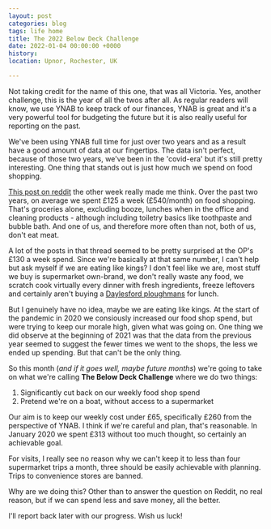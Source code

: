 ```yaml
---
layout: post
categories: blog
tags: life home
title: The 2022 Below Deck Challenge
date: 2022-01-04 00:00:00 +0000
history:
location: Upnor, Rochester, UK

---
```

Not taking credit for the name of this one, that was all Victoria. Yes, another challenge, this is the year of all the twos after all. As regular readers will know, we use YNAB to keep track of our finances, YNAB is great and it's a very powerful tool for budgeting the future but it is also really useful for reporting on the past.

We've been using YNAB full time for just over two years and as a result have a good amount of data at our fingertips. The data isn't perfect, because of those two years, we've been in the 'covid-era' but it's still pretty interesting. One thing that stands out is just how much we spend on food shopping.

[This post on reddit](https://www.reddit.com/r/AskUK/comments/rm572v/do_i_spend_too_much_on_groceries_or_is_everyone/?utm_source=share&utm_medium=web2x&context=3) the other week really made me think. Over the past two years, on average we spent £125 a week (£540/month) on food shopping. That's groceries alone, excluding booze, lunches when in the office and cleaning products - although including toiletry basics like toothpaste and bubble bath. And one of us, and therefore more often than not, both of us, don't eat meat.

A lot of the posts in that thread seemed to be pretty surprised at the OP's £130 a week spend. Since we're basically at that same number, I can't help but ask myself if we are eating like kings? I don't feel like we are, most stuff we buy is supermarket own-brand, we don't really waste any food, we scratch cook virtually every dinner with fresh ingredients, freeze leftovers and certainly aren't buying a [Daylesford ploughmans](https://www.youtube.com/watch?v=EhOKTFMuXtE) for lunch.

But I genuinely have no idea, maybe we are eating like kings. At the start of the pandemic in 2020 we consiously increased our food shop spend, but were trying to keep our morale high, given what was going on. One thing we did observe at the beginning of 2021 was that the data from the previous year seemed to suggest the fewer times we went to the shops, the less we ended up spending. But that can't be the only thing.

So this month (*and if it goes well, maybe future months*) we're going to take on what we're calling **The Below Deck Challenge** where we do two things:
1. Significantly cut back on our weekly food shop spend
1. Pretend we're on a boat, without access to a supermarket

Our aim is to keep our weekly cost under £65, specifically £260 from the perspective of YNAB. I think if we're careful and plan, that's reasonable. In January 2020 we spent £313 without too much thought, so certainly an achievable goal.

For visits, I really see no reason why we can't keep it to less than four supermarket trips a month, three should be easily achievable with planning. Trips to convenience stores are banned.

Why are we doing this? Other than to answer the question on Reddit, no real reason, but if we can spend less and save money, all the better.

I'll report back later with our progress. Wish us luck!
